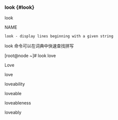 ### look {#look}

look

NAME

    look - display lines beginning with a given string

look 命令可以在词典中快速查找拼写

[root@node ~]# look love

Love

love

loveability

loveable

loveableness

loveably